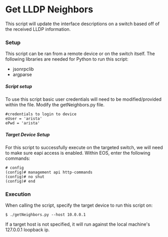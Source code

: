 # Get LLDP Neighbors
This script will update the interface descriptions on a switch based off of the received LLDP information.

### Setup
This script can be ran from a remote device or on the switch itself.  The following libraries are needed for Python to run this script:
- jsonrpclib
- argparse

##### Script setup
To use this script basic user credentials will need to be modified/provided within the file. Modify the getNeighbors.py file.

    #credentials to login to device
    eUser = 'arista'
    ePwd = 'arista'

##### Target Device Setup
For this script to successfully execute on the targeted switch, we will need to make sure eapi access is enabled.  Within EOS, enter the following commands:

    # config
    (config)# management api http-commands
    (config)# no shut
    (config)# end

### Execution
When calling the script, specify the target device to run this script on:

    $ ./getNeighbors.py --host 10.0.0.1

If a target host is not specified, it will run against the local machine's 127.0.0.1 loopback ip.